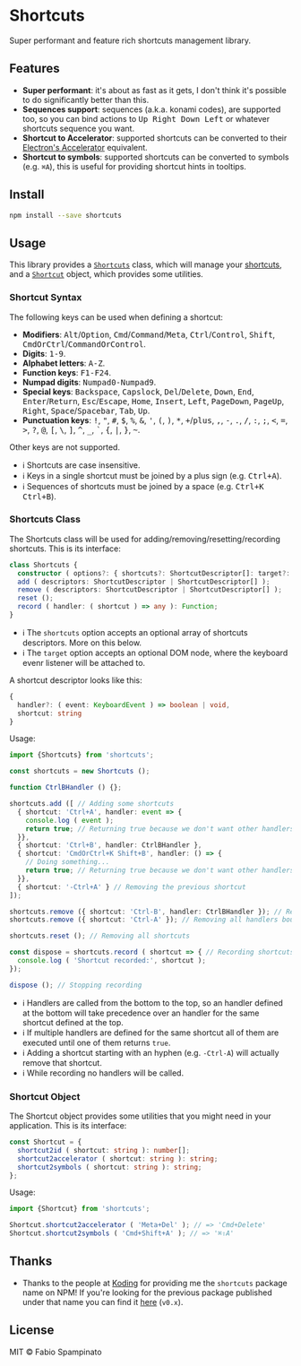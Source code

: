 # Shortcuts

Super performant and feature rich shortcuts management library.

## Features

- **Super performant**: it's about as fast as it gets, I don't think it's possible to do significantly better than this.
- **Sequences support**: sequences (a.k.a. konami codes), are supported too, so you can bind actions to <kbd>Up Right Down Left</kbd> or whatever shortcuts sequence you want.
- **Shortcut to Accelerator**: supported shortcuts can be converted to their [Electron's Accelerator](https://electronjs.org/docs/api/accelerator) equivalent.
- **Shortcut to symbols**: supported shortcuts can be converted to symbols (e.g. `⌘A`), this is useful for providing shortcut hints in tooltips.

## Install

```sh
npm install --save shortcuts
```

## Usage

This library provides a [`Shortcuts`](#shortcuts-class) class, which will manage your [shortcuts](#shortcut-syntax), and a [`Shortcut`](#shortcut-object) object, which provides some utilities.

### Shortcut Syntax

The following keys can be used when defining a shortcut:

- **Modifiers**: <kbd>Alt</kbd>/<kbd>Option</kbd>, <kbd>Cmd</kbd>/<kbd>Command</kbd>/<kbd>Meta</kbd>, <kbd>Ctrl</kbd>/<kbd>Control</kbd>, <kbd>Shift</kbd>, <kbd>CmdOrCtrl</kbd>/<kbd>CommandOrControl</kbd>.
- **Digits**: <kbd>1-9</kbd>.
- **Alphabet letters**: <kbd>A-Z</kbd>.
- **Function keys**: <kbd>F1-F24</kbd>.
- **Numpad digits**: <kbd>Numpad0-Numpad9</kbd>.
- **Special keys**: <kbd>Backspace</kbd>, <kbd>Capslock</kbd>, <kbd>Del</kbd>/<kbd>Delete</kbd>, <kbd>Down</kbd>, <kbd>End</kbd>, <kbd>Enter</kbd>/<kbd>Return</kbd>, <kbd>Esc</kbd>/<kbd>Escape</kbd>, <kbd>Home</kbd>, <kbd>Insert</kbd>, <kbd>Left</kbd>, <kbd>PageDown</kbd>, <kbd>PageUp</kbd>, <kbd>Right</kbd>, <kbd>Space</kbd>/<kbd>Spacebar</kbd>, <kbd>Tab</kbd>, <kbd>Up</kbd>.
- **Punctuation keys**: <kbd>!</kbd>, <kbd>"</kbd>, <kbd>#</kbd>, <kbd>$</kbd>, <kbd>%</kbd>, <kbd>&</kbd>, <kbd>'</kbd>, <kbd>(</kbd>, <kbd>)</kbd>, <kbd>*</kbd>, <kbd>+</kbd>/<kbd>plus</kbd>, <kbd>,</kbd>, <kbd>-</kbd>, <kbd>.</kbd>, <kbd>/</kbd>, <kbd>:</kbd>, <kbd>;</kbd>, <kbd><</kbd>, <kbd>=</kbd>, <kbd>></kbd>, <kbd>?</kbd>, <kbd>@</kbd>, <kbd>[</kbd>, <kbd>\\</kbd>, <kbd>]</kbd>, <kbd>^</kbd>, <kbd>_</kbd>, <kbd>`</kbd>, <kbd>{</kbd>, <kbd>|</kbd>, <kbd>}</kbd>, <kbd>~</kbd>.

Other keys are not supported.

- ℹ️ Shortcuts are case insensitive.
- ℹ️ Keys in a single shortcut must be joined by a plus sign (e.g. <kbd>Ctrl+A</kbd>).
- ℹ️ Sequences of shortcuts must be joined by a space (e.g. <kbd>Ctrl+K Ctrl+B</kbd>).

### Shortcuts Class

The Shortcuts class will be used for adding/removing/resetting/recording shortcuts. This is its interface:

```ts
class Shortcuts {
  constructor ( options?: { shortcuts?: ShortcutDescriptor[]: target?: Node } );
  add ( descriptors: ShortcutDescriptor | ShortcutDescriptor[] );
  remove ( descriptors: ShortcutDescriptor | ShortcutDescriptor[] );
  reset ();
  record ( handler: ( shortcut ) => any ): Function;
}
```

- ℹ️ The `shortcuts` option accepts an optional array of shortcuts descriptors. More on this below.
- ℹ️ The `target` option accepts an optional DOM node, where the keyboard evenr listener will be attached to.

A shortcut descriptor looks like this:

```ts
{
  handler?: ( event: KeyboardEvent ) => boolean | void,
  shortcut: string
}
```

Usage:

```ts
import {Shortcuts} from 'shortcuts';

const shortcuts = new Shortcuts ();

function CtrlBHandler () {};

shortcuts.add ([ // Adding some shortcuts
  { shortcut: 'Ctrl+A', handler: event => {
    console.log ( event );
    return true; // Returning true because we don't want other handlers for the same shortcut to be called later
  }},
  { shortcut: 'Ctrl+B', handler: CtrlBHandler },
  { shortcut: 'CmdOrCtrl+K Shift+B', handler: () => {
    // Doing something...
    return true; // Returning true because we don't want other handlers for the same shortcut to be called later
  }},
  { shortcut: '-Ctrl+A' } // Removing the previous shortcut
]);

shortcuts.remove ({ shortcut: 'Ctrl-B', handler: CtrlBHandler }); // Removing a single handler
shortcuts.remove ({ shortcut: 'Ctrl-A' }); // Removing all handlers bound to this shortcut

shortcuts.reset (); // Removing all shortcuts

const dispose = shortcuts.record ( shortcut => { // Recording shortcuts
  console.log ( 'Shortcut recorded:', shortcut );
});

dispose (); // Stopping recording
```

- ℹ️ Handlers are called from the bottom to the top, so an handler defined at the bottom will take precedence over an handler for the same shortcut defined at the top.
- ℹ️ If multiple handlers are defined for the same shortcut all of them are executed until one of them returns `true`.
- ℹ️ Adding a shortcut starting with an hyphen (e.g. `-Ctrl-A`) will actually remove that shortcut.
- ℹ️ While recording no handlers will be called.

### Shortcut Object

The Shortcut object provides some utilities that you might need in your application. This is its interface:

```ts
const Shortcut = {
  shortcut2id ( shortcut: string ): number[];
  shortcut2accelerator ( shortcut: string ): string;
  shortcut2symbols ( shortcut: string ): string;
};
```

Usage:

```ts
import {Shortcut} from 'shortcuts';

Shortcut.shortcut2accelerator ( 'Meta+Del' ); // => 'Cmd+Delete'
Shortcut.shortcut2symbols ( 'Cmd+Shift+A' ); // => '⌘⇧A'
```

## Thanks

- Thanks to the people at [Koding](https://github.com/koding) for providing me the `shortcuts` package name on NPM! If you're looking for the previous package published under that name you can find it [here](https://github.com/koding/shortcuts) (`v0.x`).

## License

MIT © Fabio Spampinato
